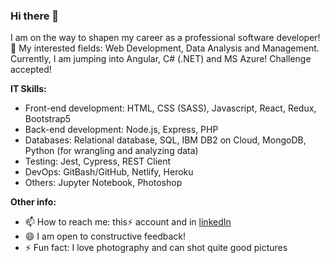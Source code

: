 ### Hi there 👋
I am on the way to shapen my career as a professional software developer! 🌱 My interested fields: Web Development, Data Analysis and Management.
Currently, I am jumping into Angular, C# (.NET) and MS Azure! Challenge accepted!

**IT Skills:**
* Front-end development: HTML, CSS (SASS), Javascript, React, Redux, Bootstrap5
* Back-end development: Node.js, Express, PHP
* Databases: Relational database, SQL, IBM DB2 on Cloud, MongoDB, Python (for wrangling and analyzing data)
* Testing: Jest, Cypress, REST Client
* DevOps: GitBash/GitHub, Netlify, Heroku
* Others: Jupyter Notebook, Photoshop

**Other info:**
- 📫 How to reach me: this⚡ account and in [linkedIn](https://www.linkedin.com/in/hang-nguyen-a619b1105/)
- 😄 I am open to constructive feedback!
- ⚡ Fun fact: I love photography and can shot quite good pictures

<!--
- 👯 I’m looking to collaborate on ...
- 🤔 I’m looking for help with ...
- 💬 Ask me about ...
- 📫 How to reach me: ...
- 😄 Pronouns: ...
- ⚡ Fun fact: ...
- 👯 I’m looking for jobs related to data process and web development
-->
